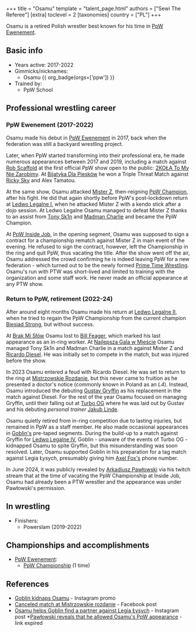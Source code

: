 +++
title = "Osamu"
template = "talent_page.html"
authors = ["Sewi The Referee"]
[extra]
toclevel = 2
[taxonomies]
country = ["PL"]
+++

Osamu is a retired Polish wrestler best known for his time in [PpW Ewenement](@/o/ppw.md).

## Basic info

* Years active: 2017-2022
* Gimmicks/nicknames:
  - Osamu {{ org_badge(orgs=['ppw']) }}
* Trained by:
  - PpW School
 
## Professional wrestling career

### PpW Ewenement (2017-2022)

Osamu made his debut in [PpW Ewenement](@/o/ppw.md) in 2017, back when the federation was still a backyard wrestling project. 

Later, when PpW started transforming into their professional era, he made numerous appearances between 2017 and 2019, including a match against [Rob Scaffold](@/w/rob-scaffold.md) at the first official PpW show open to the public: [2KOŁA To My Nie Zarobimy](@/e/ppw/2019-12-07-ppw-2kola-to-my-nie-zarobimy.md).
At [Bijatyka Dla Piesków](@/e/ppw/2020-02-15-ppw-brawl-for-the-puppies.md) he won a Triple Threat Match against [Ricky Sky](@/w/ricky-sky.md) and Alex Tamatou.

At the same show, Osamu attacked [Mister Z](@/w/mister-z.md), then-reigning [PpW Champion](@/c/ppw-championship.md), after his fight. He did that again shortly before PpW's post-lockdown return at [Ledwo Legalne I](@/e/ppw/2021-06-12-ppw-ledwo-legalne.md), when he attacked Mister Z with a kendo stick after a dojo session. At Ledwo Legalne Osamu managed to defeat Mister Z thanks to an assist from [Tony Sk1n](@/w/tony-sk1n.md) and [Madman Charlie](@/w/madman-charlie.md) and became the PpW Champion.

At [PpW Inside Job](@/e/ppw/2021-09-11-ppw-inside-job.md), in the opening segment, Osamu was supposed to sign a contract for a championship rematch against Mister Z in main event of the evening. He refused to sign the contract, however, left the Championship in the ring and quit PpW, thus vacating the title. After the show went off the air, Osamu addressed the crowd confirming he is indeed leaving PpW for a new federation - which turned out to be the newly formed [Prime Time Wrestling](@/o/ptw.md). Osamu's run with PTW was short-lived and limited to training with the organization and some staff work. He never made an official appearance at any PTW show. 

### Return to PpW, retirement (2022-24)

After around eight months Osamu made his return at [Ledwo Legalne II](@/e/ppw/2022-05-21-ppw-ledwo-legalne-ii.md), when he tried to regain the PpW Championship from the current champion [Biesiad Strong](@/w/biesiad.md), but without success.

At [Brak Mi Słów](@/e/ppw/2022-09-10-ppw-brak-mi-slow.md) Osamu lost to [Bill Feager](@/w/feager.md), which marked his last appearance as an in-ring worker. At [Najlepsza Gala w Mieście](@/e/ppw/2022-11-25-ppw-najlepsza-gala-w-miescie.md) Osamu managed Tony Sk1n and Madman Charlie in a match against Mister Z and [Ricardo Diesel](@/w/ricardo-diesel.md). He was initially set to compete in the match, but was injured before the show.

In 2023 Osamu entered a feud with Ricardo Diesel. He was set to return to the ring at [Mistrzowskie Rozdanie](@/e/ppw/2023-05-06-ppw-mistrzowskie-rozdanie.md), but this never came to fruition as he presented a doctor's notice (commonly known in Poland as an _L4_). Instead, Osamu introduced the debuting [Gustav Gryffin](@/w/gustav-gryffin.md) as his replacement in the match against Diesel. For the rest of the year Osamu focused on managing Gryffin, until their falling out at [Turbo OG](@/e/ppw/2023-12-08-ppw-turbo-og.md) where he was laid out by Gustav and his debuting _personal trainer_ [Jakub Linde](@/w/jakub-linde.md).

Osamu quietly retired from in-ring competition due to lasting injuries, but remained in PpW as a staff member. He also made occasional appearances in [Goblin's](@/w/goblin.md) pre-taped segments. During the build-up to a match against Gryffin for [Ledwo Legalne IV](@/e/ppw/2024-06-08-ppw-ledwo-legalne-4.md), Goblin - unaware of the events of Turbo OG - kidnapped Osamu to spite Gryffin, but this misunderstanding was soon resolved. Later, Osamu supported Goblin in his preparation for a tag match against Legia Łysych, presumably giving him [Axel Fox's](@/w/axel-fox.md) phone number.

In June 2024, it was publicly revealed by [Arkadiusz Pawłowski](@/w/pan-pawlowski.md) via his twitch stream that at the time of vacating the PpW Championship at Inside Job, Osamu had already been a PTW wrestler and the appearance was under Pawłowski's permission.

## In wrestling

* Finishers:
  - Powerslam (2019-2022)
 
## Championships and accomplishments

* [PpW Ewenement](@/o/ppw.md):
  - [PpW Championship](@/o/ppw.md) (1 time)
 
## References

* [Goblin kidnaps Osamu](https://www.instagram.com/p/C6yzsKNsrmv/) - Instagram promo
* [Canceled match at Mistrzowskie rozdanie](https://www.facebook.com/photo?fbid=689081556555573&set=a.499910778805986) - Facebook post
* [Osamu helps Goblin find a partner against Legia Łysych](http://instagram.com/p/C9U-kiOswxR/) - Instagram post
*[Pawłowski reveals that he allowed Osamu's PpW appearance](https://m.twitch.tv/videos/2180575222?desktop-redirect=true) - link expired
